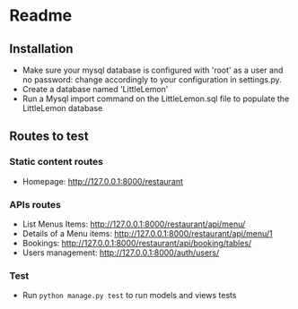 # Readme

## Installation
- Make sure your mysql database is configured with 'root' as a user and no password: change accordingly to your configuration in settings.py.
- Create a database named 'LittleLemon'
- Run a Mysql import command on the LittleLemon.sql file to populate the LittleLemon database

## Routes to test

### Static content routes

- Homepage: http://127.0.0.1:8000/restaurant

### APIs routes

- List Menus Items: http://127.0.0.1:8000/restaurant/api/menu/
- Details of a Menu items: http://127.0.0.1:8000/restaurant/api/menu/1
- Bookings: http://127.0.0.1:8000/restaurant/api/booking/tables/
- Users management: http://127.0.0.1:8000/auth/users/


### Test 

- Run `python manage.py test` to run models and views tests